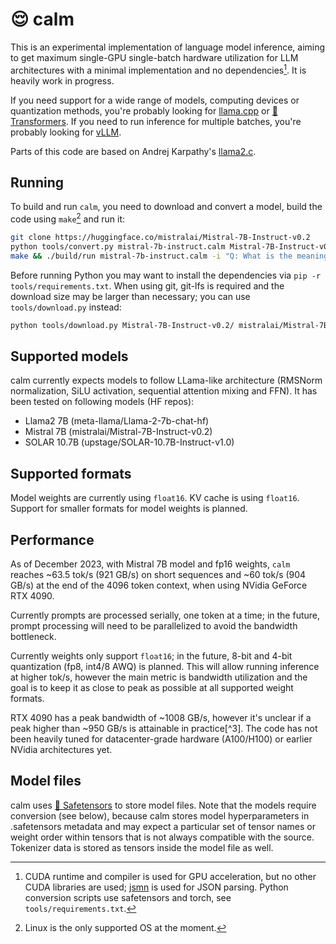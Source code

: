# 😌 calm

This is an experimental implementation of language model inference, aiming to get maximum single-GPU single-batch hardware utilization for LLM architectures with a minimal implementation and no dependencies[^1]. It is heavily work in progress.

If you need support for a wide range of models, computing devices or quantization methods, you're probably looking for [llama.cpp](https://github.com/ggerganov/llama.cpp) or [🤗 Transformers](https://github.com/huggingface/transformers). If you need to run inference for multiple batches, you're probably looking for [vLLM](https://github.com/vllm-project/vllm).

Parts of this code are based on Andrej Karpathy's [llama2.c](https://github.com/karpathy/llama2.c).

## Running

To build and run `calm`, you need to download and convert a model, build the code using `make`[^2] and run it:

```sh
git clone https://huggingface.co/mistralai/Mistral-7B-Instruct-v0.2
python tools/convert.py mistral-7b-instruct.calm Mistral-7B-Instruct-v0.2/
make && ./build/run mistral-7b-instruct.calm -i "Q: What is the meaning of life?" -t 0
```

Before running Python you may want to install the dependencies via `pip -r tools/requirements.txt`. When using git, git-lfs is required and the download size may be larger than necessary; you can use `tools/download.py` instead:

```sh
python tools/download.py Mistral-7B-Instruct-v0.2/ mistralai/Mistral-7B-Instruct-v0.2
```

## Supported models

calm currently expects models to follow LLama-like architecture (RMSNorm normalization, SiLU activation, sequential attention mixing and FFN). It has been tested on following models (HF repos):

- Llama2 7B (meta-llama/Llama-2-7b-chat-hf)
- Mistral 7B (mistralai/Mistral-7B-Instruct-v0.2)
- SOLAR 10.7B (upstage/SOLAR-10.7B-Instruct-v1.0)

## Supported formats

Model weights are currently using `float16`. KV cache is using `float16`. Support for smaller formats for model weights is planned.

## Performance

As of December 2023, with Mistral 7B model and fp16 weights, `calm` reaches ~63.5 tok/s (921 GB/s) on short sequences and ~60 tok/s (904 GB/s) at the end of the 4096 token context, when using NVidia GeForce RTX 4090.

Currently prompts are processed serially, one token at a time; in the future, prompt processing will need to be parallelized to avoid the bandwidth bottleneck.

Currently weights only support `float16`; in the future, 8-bit and 4-bit quantization (fp8, int4/8 AWQ) is planned. This will allow running inference at higher tok/s, however the main metric is bandwidth utilization and the goal is to keep it as close to peak as possible at all supported weight formats.

RTX 4090 has a peak bandwidth of ~1008 GB/s, however it's unclear if a peak higher than ~950 GB/s is attainable in practice[^3]. The code has not been heavily tuned for datacenter-grade hardware (A100/H100) or earlier NVidia architectures yet.

## Model files

calm uses [🤗 Safetensors](https://huggingface.co/docs/safetensors/index) to store model files. Note that the models require conversion (see below), because calm stores model hyperparameters in .safetensors metadata and may expect a particular set of tensor names or weight order within tensors that is not always compatible with the source. Tokenizer data is stored as tensors inside the model file as well.

[^1]: CUDA runtime and compiler is used for GPU acceleration, but no other CUDA libraries are used; [jsmn](https://github.com/zserge/jsmn) is used for JSON parsing. Python conversion scripts use safetensors and torch, see `tools/requirements.txt`.
[^2]: Linux is the only supported OS at the moment.
